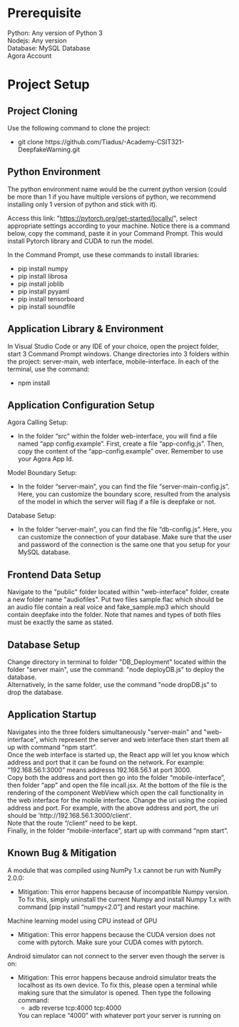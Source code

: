 <h1>Prerequisite</h1>
Python: Any version of Python 3 <br/>
Nodejs: Any version <br/>
Database: MySQL Database <br/>
Agora Account

<h1>Project Setup</h1>

<h2>Project Cloning</h2>
Use the following command to clone the project:
<ul>
  <li>git clone https://github.com/Tiadus/-Academy-CSIT321-DeepfakeWarning.git</li>
</ul>

<h2>Python Environment</h2>
The python environment name would be the current python version (could be more than 1 
if you have multiple versions of python, we recommend installing only 1 version of python 
and stick with it).

Access this link: "https://pytorch.org/get-started/locally/", select appropriate settings 
according to your machine. Notice there is a command below, copy the command, paste it in 
your Command Prompt. This would install Pytorch library and CUDA to run the model. 

In the Command Prompt, use these commands to install libraries:
<ul>
  <li>pip install numpy</li>
  <li>pip install librosa</li>
  <li>pip install joblib</li>
  <li>pip install pyyaml</li>
  <li>pip install tensorboard</li>
  <li>pip install soundfile</li>
</ul>

<h2>Application Library & Environment</h2>

In Visual Studio Code or any IDE of your choice, open the project folder, start 3 Command 
Prompt windows. Change directories into 3 folders within the project: server-main, web
interface, mobile-interface. In each of the terminal, use the command:
<ul>
  <li>npm install</li>
</ul>

<h2>Application Configuration Setup</h2>
Agora Calling Setup: <br/>
<ul><li>In the folder “src” within the folder web-interface, you will find a file named “app
config.example”. First, create a file “app-config.js”. Then, copy the content of the 
“app-config.example” over. Remember to use your Agora App Id. </li></ul>
Model Boundary Setup: <br/>
<ul><li>In the folder “server-main”, you can find the file “server-main-config.js”. Here, you 
can customize the boundary score, resulted from the analysis of the model in which 
the server will flag if a file is deepfake or not.</li></ul>
Database Setup: <br/>
<ul><li>In the folder “server-main”, you can find the file “db-config.js”. Here, you can 
customize the connection of your database. Make sure that the user and password of 
the connection is the same one that you setup for your MySQL database.</li></ul>

<h2>Frontend Data Setup</h2>
Navigate to the "public" folder located within "web-interface" folder, create a new folder 
name "audiofiles". 
Put two files sample.flac which should be an audio file contain a real voice and 
fake_sample.mp3 which should contain deepfake into the folder. Note that names and types 
of both files must be exactly the same as stated.

<h2>Database Setup</h2>
Change directory in terminal to folder "DB_Deployment" located within the folder "server
main", use the command: "node deployDB.js" to deploy the database. <br/>
Alternatively, in the same folder, use the command "node dropDB.js" to drop the database. 

<h2>Application Startup</h2>
Navigates into the three folders simultaneously "server-main" and "web-interface", which represent the server and web interface then start them all up with command “npm start”. <br/>
Once the web interface is started up, the React app will let you know which address and port that it can be found on the network. For example: “192.168.56.1:3000” means addresss 192.168.56.1 at port 3000. <br/>
Copy both the address and port then go into the folder “mobile-interface”, then folder “app” and open the file incall.jsx. At the bottom of the file is the rendering of the component WebView which open the call functionality in the web interface for the mobile interface. Change the uri using the copied address and port. For example, with the above address and port, the uri should be 'http://192.168.56.1:3000/client'.<br/>
Note that the route “/client” need to be kept.<br/>
Finally, in the folder “mobile-interface”, start up with command “npm start”.

<h2>Known Bug & Mitigation</h2>
A module that was compiled using NumPy 1.x cannot be run with NumPy 2.0.0:
<ul><li>Mitigation: This error happens because of incompatible 
Numpy version. To fix this, simply uninstall 
the current Numpy and install Numpy 1.x 
with command [pip install “numpy<2.0”] 
and restart your machine.</li></ul>

Machine learning model using CPU instead of GPU <br/>
<ul><li>Mitigation: This error happens because the CUDA 
version does not come with pytorch. Make 
sure your CUDA comes with pytorch.</li></ul>

Android simulator can not connect to the server even though the server is on:
<ul><li>Mitigation: This error happens because android 
simulator treats the localhost as its own 
device. To fix this, please open a terminal 
while making sure that the simulator is 
opened. Then type the following command: <br/>
<ul><li>adb reverse tcp:4000 tcp:4000</li></ul>
You can replace “4000” with whatever port 
your server is running on </li></ul>
